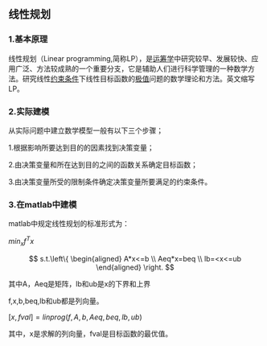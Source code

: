 ## 线性规划

### 1.基本原理

线性规划（Linear programming,简称LP），是[运筹学](https://baike.baidu.com/item/运筹学/1559)中研究较早、发展较快、应用广泛、方法较成熟的一个重要分支，它是辅助人们进行科学管理的一种数学方法。研究线性[约束条件](https://baike.baidu.com/item/约束条件/1046571)下线性目标函数的[极值](https://baike.baidu.com/item/极值/5330918)问题的数学理论和方法。英文缩写LP。

### 2.实际建模

从实际问题中建立数学模型一般有以下三个步骤；

1.根据影响所要达到目的的因素找到决策变量；

2.由决策变量和所在达到目的之间的函数关系确定目标函数；

3.由决策变量所受的限制条件确定决策变量所要满足的约束条件。

### 3.在matlab中建模

matlab中规定线性规划的标准形式为：

$min_xf^Tx$

$$ s.t.\left\{ \begin{aligned} A*x<=b  \\ Aeq*x=beq \\ lb=<x<=ub \end{aligned} \right. $$

其中A，Aeq是矩阵，lb和ub是x的下界和上界

f,x,b,beq,lb和ub都是列向量。



$[x,fval]=linprog(f,A,b,Aeq,beq,lb,ub)$

其中，x是求解的列向量，fval是目标函数的最优值。





